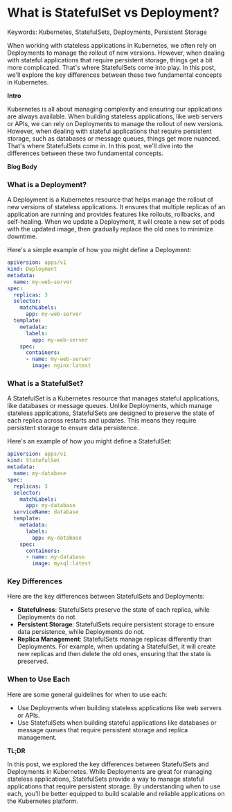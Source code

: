 **What is StatefulSet vs Deployment?**
=============================

Keywords: Kubernetes, StatefulSets, Deployments, Persistent Storage

When working with stateless applications in Kubernetes, we often rely on Deployments to manage the rollout of new versions. However, when dealing with stateful applications that require persistent storage, things get a bit more complicated. That's where StatefulSets come into play. In this post, we'll explore the key differences between these two fundamental concepts in Kubernetes.

**Intro**

Kubernetes is all about managing complexity and ensuring our applications are always available. When building stateless applications, like web servers or APIs, we can rely on Deployments to manage the rollout of new versions. However, when dealing with stateful applications that require persistent storage, such as databases or message queues, things get more nuanced. That's where StatefulSets come in. In this post, we'll dive into the differences between these two fundamental concepts.

**Blog Body**

### What is a Deployment?

A Deployment is a Kubernetes resource that helps manage the rollout of new versions of stateless applications. It ensures that multiple replicas of an application are running and provides features like rollouts, rollbacks, and self-healing. When we update a Deployment, it will create a new set of pods with the updated image, then gradually replace the old ones to minimize downtime.

Here's a simple example of how you might define a Deployment:
```yaml
apiVersion: apps/v1
kind: Deployment
metadata:
  name: my-web-server
spec:
  replicas: 3
  selector:
    matchLabels:
      app: my-web-server
  template:
    metadata:
      labels:
        app: my-web-server
    spec:
      containers:
      - name: my-web-server
        image: nginx:latest
```
### What is a StatefulSet?

A StatefulSet is a Kubernetes resource that manages stateful applications, like databases or message queues. Unlike Deployments, which manage stateless applications, StatefulSets are designed to preserve the state of each replica across restarts and updates. This means they require persistent storage to ensure data persistence.

Here's an example of how you might define a StatefulSet:
```yaml
apiVersion: apps/v1
kind: StatefulSet
metadata:
  name: my-database
spec:
  replicas: 3
  selector:
    matchLabels:
      app: my-database
  serviceName: database
  template:
    metadata:
      labels:
        app: my-database
    spec:
      containers:
      - name: my-database
        image: mysql:latest
```
### Key Differences

Here are the key differences between StatefulSets and Deployments:

* **Statefulness**: StatefulSets preserve the state of each replica, while Deployments do not.
* **Persistent Storage**: StatefulSets require persistent storage to ensure data persistence, while Deployments do not.
* **Replica Management**: StatefulSets manage replicas differently than Deployments. For example, when updating a StatefulSet, it will create new replicas and then delete the old ones, ensuring that the state is preserved.

### When to Use Each

Here are some general guidelines for when to use each:

* Use Deployments when building stateless applications like web servers or APIs.
* Use StatefulSets when building stateful applications like databases or message queues that require persistent storage and replica management.

**TL;DR**

In this post, we explored the key differences between StatefulSets and Deployments in Kubernetes. While Deployments are great for managing stateless applications, StatefulSets provide a way to manage stateful applications that require persistent storage. By understanding when to use each, you'll be better equipped to build scalable and reliable applications on the Kubernetes platform.